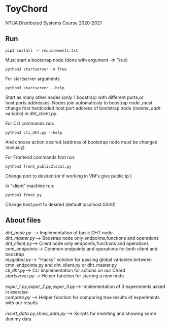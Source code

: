 # ToyChord

NTUA Distributed Systems Course 2020-2021 


## Run 
```pip3 install -r requirements.txt```
 
Must start a bootstrap node (done with argument -m True)

```
python3 startserver -m True
```

For startserver arguments

```python3 startserver --help```

Start as many other nodes (only 1 boostrap) with different ports,or host:ports addresses. 
Nodes join automaticaly to boostrap node ,must change first hardcoded host:port address of bootstrap node  (*master_addr* variable) in dht_client.py.

For CLI commands run:

```python3 cli_dht.py --help``` 

And choose action desired (address of bootstrap node must be changed manualy)

For Frontend commands first run: 

```python3 front_public2local.py```

Change port to desired (or if working in VM's give public ip )

In "client" machine run:

```python3 front.py``` 

Change host:port to desired (default localhost:5000)

## About files
*dht_node.py* --> Implementation of basic DHT node <br>
*dht_master.py*--> Boostrap node only endpoints,functions and operations <br>
*dht_client.py*--> Client node only endpoints,functions and operations <br>
*cmn_endpoints*--> Common endpoints and operations for both client and boostrap <br>
*myglobal.py*--> "Hacky" solution for passing global variables between cmn_endpoints.py and dht_client.py or dht_master.py <br>
*cli_dht.py*--> CLI implementation for actions on our Chord <br>
*startserver.py*--> Helper function for starting a new node <br>
<br>
*exper_1.py*,*exper_2.py*,*exper_3.py*--> Implementation of 3 experiments asked in exercise <br>
*compare.py* --> Helper function for comparing true results of experiments with our results <br>
<br>
*insert_data.py*,*show_data.py* --> Scripts for inserting and showing some dummy data






